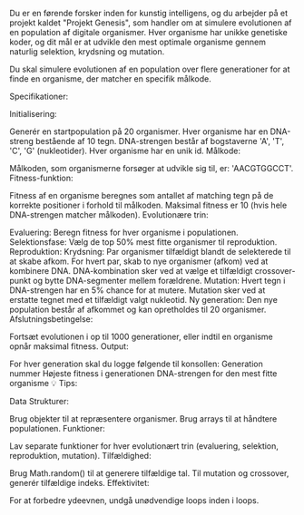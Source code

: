 Du er en førende forsker inden for kunstig intelligens, og du arbejder på et projekt kaldet "Projekt Genesis", som handler om at simulere evolutionen af en population af digitale organismer. Hver organisme har unikke genetiske koder, og dit mål er at udvikle den mest optimale organisme gennem naturlig selektion, krydsning og mutation.

Du skal simulere evolutionen af en population over flere generationer for at finde en organisme, der matcher en specifik målkode.

Specifikationer:

Initialisering:

Generér en startpopulation på 20 organismer.
Hver organisme har en DNA-streng bestående af 10 tegn.
DNA-strengen består af bogstaverne 'A', 'T', 'C', 'G' (nukleotider).
Hver organisme har en unik id.
Målkode:

Målkoden, som organismerne forsøger at udvikle sig til, er: 'AACGTGGCCT'.
Fitness-funktion:

Fitness af en organisme beregnes som antallet af matching tegn på de korrekte positioner i forhold til målkoden.
Maksimal fitness er 10 (hvis hele DNA-strengen matcher målkoden).
Evolutionære trin:

Evaluering:
Beregn fitness for hver organisme i populationen.
Selektionsfase:
Vælg de top 50% mest fitte organismer til reproduktion.
Reproduktion:
Krydsning:
Par organismer tilfældigt blandt de selekterede til at skabe afkom.
For hvert par, skab to nye organismer (afkom) ved at kombinere DNA.
DNA-kombination sker ved at vælge et tilfældigt crossover-punkt og bytte DNA-segmenter mellem forældrene.
Mutation:
Hvert tegn i DNA-strengen har en 5% chance for at mutere.
Mutation sker ved at erstatte tegnet med et tilfældigt valgt nukleotid.
Ny generation:
Den nye population består af afkommet og kan opretholdes til 20 organismer.
Afslutningsbetingelse:

Fortsæt evolutionen i op til 1000 generationer, eller indtil en organisme opnår maksimal fitness.
Output:

For hver generation skal du logge følgende til konsollen:
Generation nummer
Højeste fitness i generationen
DNA-strengen for den mest fitte organisme
💡 Tips:

Data Strukturer:

Brug objekter til at repræsentere organismer.
Brug arrays til at håndtere populationen.
Funktioner:

Lav separate funktioner for hver evolutionært trin (evaluering, selektion, reproduktion, mutation).
Tilfældighed:

Brug Math.random() til at generere tilfældige tal.
Til mutation og crossover, generér tilfældige indeks.
Effektivitet:

For at forbedre ydeevnen, undgå unødvendige loops inden i loops.

